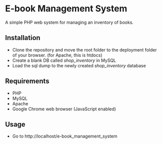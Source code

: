 # E-book Management System

A simple PHP web system for managing an inventory of books.  
  

## Installation
* Clone the repository and move the root folder to the deployment folder of your browser. (for Apache, this is htdocs)
* Create a blank DB called *shop_inventory* in MySQL
* Load the sql dump to the newly created _shop_inventory_ database

## Requirements
* PHP
* MySQL
* Apache
* Google Chrome web browser (JavaScript enabled)

## Usage
* Go to http://localhost/e-book_management_system

